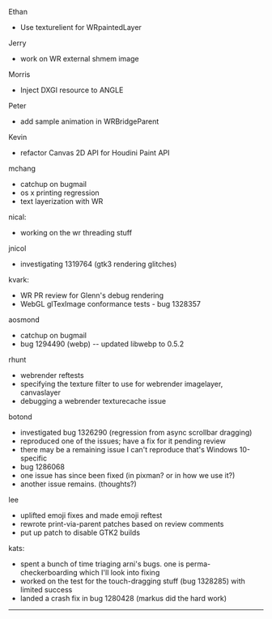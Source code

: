 Ethan
* Use texturelient for WRpaintedLayer

Jerry
* work on WR external shmem image

Morris
* Inject DXGI resource to ANGLE

Peter
* add sample animation in WRBridgeParent 

Kevin
* refactor Canvas 2D API for Houdini Paint API 



mchang
* catchup on bugmail
* os x printing regression
* text layerization with WR



nical:
* working on the wr threading stuff



jnicol
* investigating 1319764 (gtk3 rendering glitches)



kvark:
* WR PR review for Glenn's debug rendering
* WebGL glTexImage conformance tests - bug 1328357



aosmond
* catchup on bugmail
* bug 1294490 (webp) -- updated libwebp to 0.5.2



rhunt
* webrender reftests
* specifying the texture filter to use for webrender imagelayer, canvaslayer
* debugging a webrender texturecache issue



botond
* investigated bug 1326290 (regression from async scrollbar dragging) 
* reproduced one of the issues; have a fix for it pending review 
* there may be a remaining issue I can't reproduce that's Windows 10-specific 
* bug 1286068
* one issue has since been fixed (in pixman? or in how we use it?) 
* another issue remains. (thoughts?)



lee
* uplifted emoji fixes and made emoji reftest
* rewrote print-via-parent patches based on review comments
* put up patch to disable GTK2 builds



kats:
* spent a bunch of time triaging arni's bugs. one is perma-checkerboarding which I'll look into fixing
* worked on the test for the touch-dragging stuff (bug 1328285) with limited success
* landed a crash fix in bug 1280428 (markus did the hard work)

________________


